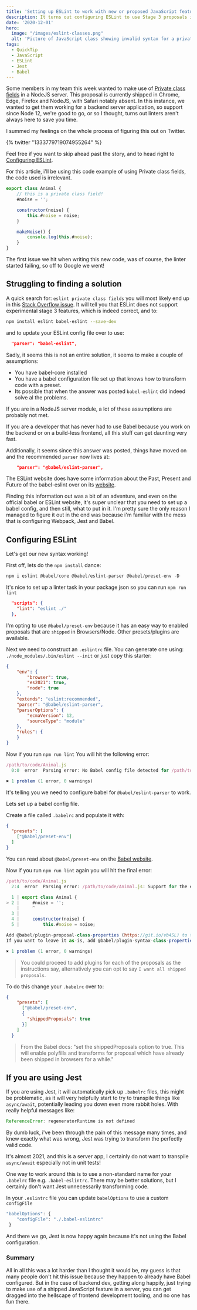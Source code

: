 ```yaml
---
title: 'Setting up ESLint to work with new or proposed JavaScript features such as private class fields.'
description: It turns out configuring ESLint to use Stage 3 proposals is actually a massive pain, and sends you down a rabbit hole of Babel, assumed knowledge, renamed packages and half answered questions.
date: '2020-12-01'
hero:
  image: "/images/eslint-classes.png"
  alt: 'Picture of JavaScript class showing invalid syntax for a private class member'
tags:
  - QuickTip
  - JavaScript
  - ESLint
  - Jest
  - Babel
---
```


Some members in my team this week wanted to make use of [Private class fields](https://developer.mozilla.org/en-US/docs/Web/JavaScript/Reference/Classes/Private_class_fields) in a NodeJS server. This proposal is currently shipped in Chrome, Edge, Firefox and NodeJS, with Safari notably absent. In this instance, we wanted to get them working for a backend server application, so support since Node 12, we're good to go, or so I thought, turns out linters aren't always here to save you time.

I summed my feelings on the whole process of figuring this out on Twitter.

{% twitter "1333779719074955264" %}

Feel free if you want to skip ahead past the story, and to head right to [Configuring ESLint](#configuring-eslint).

For this article, i'll be using this code example of using Private class fields, the code used is irrelevant.

```js
export class Animal {
    // this is a private class field!
    #noise = '';

    constructor(noise) {
        this.#noise = noise;
    }

    makeNoise() {
        console.log(this.#noise);
    }
}
```

The first issue we hit when writing this new code, was of course, the linter started failing, so off to Google we went!

## Struggling to finding a solution

A quick search for: `eslint private class fields` you will most likely end up in this [Stack Overflow issue](https://stackoverflow.com/questions/57385125/eslint-does-not-recognize-private-field-declaration-using-nodejs-12).
It will tell you that ESLint does not support experimental stage 3 features, which is indeed correct, and to:

```bash
npm install eslint babel-eslint --save-dev
```

and to update your ESLint config file over to use:

```json
  "parser": "babel-eslint",
```

Sadly, it seems this is not an entire solution, it seems to make a couple of assumptions:
- You have babel-core installed
- You have a babel configuration file set up that knows how to transform code with a preset.
- Its possible that when the answer was posted `babel-eslint` did indeed solve al the problems.

If you are in a NodeJS server module, a lot of these assumptions are probably not met.

If you are a developer that has never had to use Babel because you work on the backend or on a build-less frontend, all this stuff can get daunting very fast.

Additionally, it seems since this answer was posted, things have moved on and the recommended `parser` now lives at:

```json
    "parser": "@babel/eslint-parser",
```

The ESLint website does have some information about the Past, Present and Future of the babel-eslint over on its [website](https://babeljs.io/blog/2020/07/13/the-state-of-babel-eslint).

Finding this information out was a bit of an adventure, and even on the official babel or ESLint website, it's super unclear that you need to set up a babel config, and then still, what to put in it. I'm pretty sure the only reason I managed to figure it out in the end was because i'm familiar with the mess that is configuring Webpack, Jest and Babel.

## Configuring ESLint

Let's get our new syntax working!

First off, lets do the `npm install` dance:

```js
npm i eslint @babel/core @babel/eslint-parser @babel/preset-env -D
```

It's nice to set up a linter task in your package json so you can run `npm run lint`

```json
  "scripts": {
    "lint": "eslint ./"
  },
```

I'm opting to use `@babel/preset-env` because it has an easy way to enabled proposals that are `shipped` in Browsers/Node. Other presets/plugins are available.

Next we need to construct an `.eslintrc` file.
You can generate one using: `./node_modules/.bin/eslint --init` or just copy this starter:

```json
{
    "env": {
        "browser": true,
        "es2021": true,
        "node": true
    },
    "extends": "eslint:recommended",
    "parser": "@babel/eslint-parser",
    "parserOptions": {
        "ecmaVersion": 12,
        "sourceType": "module"
    },
    "rules": {
    }
}
```

Now if you run `npm run lint` You will hit the following error:

```js
/path/to/code/Animal.js
  0:0  error  Parsing error: No Babel config file detected for /path/to/code/Animal.js. Either disable config file checking with requireConfigFile: false, or configure Babel so that it can find the config files

✖ 1 problem (1 error, 0 warnings)
```

It's telling you we need to configure babel for `@babel/eslint-parser` to work.

Lets set up a babel config file.

Create a file called `.babelrc` and populate it with:

```json
{
  "presets": [
    ["@babel/preset-env"]
  ]
}
```

You can read about `@babel/preset-env` on the [Babel website](https://babeljs.io/docs/en/babel-preset-env).

Now if you run `npm run lint` again you will hit the final error:

```js
/path/to/code/Animal.js
  2:4  error  Parsing error: /path/to/code/Animal.js: Support for the experimental syntax 'classPrivateProperties' isn't currently enabled (2:5):

  1 | export class Animal {
> 2 |     #noise = '';
    |     ^
  3 | 
  4 |     constructor(noise) {
  5 |         this.#noise = noise;

Add @babel/plugin-proposal-class-properties (https://git.io/vb4SL) to the 'plugins' section of your Babel config to enable transformation.
If you want to leave it as-is, add @babel/plugin-syntax-class-properties (https://git.io/vb4yQ) to the 'plugins' section to enable parsing

✖ 1 problem (1 error, 0 warnings)
```

> You could proceed to add plugins for each of the proposals as the instructions say, alternatively you can opt to say `I want all shipped proposals`.

To do this change your `.babelrc` over to:

```json
{
    "presets": [
      ["@babel/preset-env",
      {
        "shippedProposals": true
      }]
    ]
  }
```
> From the Babel docs: "set the shippedProposals option to true. This will enable polyfills and transforms for proposal which have already been shipped in browsers for a while."

## If you are using Jest

If you are using Jest, it will automatically pick up `.babelrc` files, this might be problematic, as it will very helpfully start to try to transpile things like `async/await`, potentially leading you down even more rabbit holes. With really helpful messages like:

```js
ReferenceError: regeneratorRuntime is not defined
```
By dumb luck, i've been through the pain of this message many times, and knew exactly what was wrong, Jest was trying to transform the perfectly valid code.

It's almost 2021, and this is a server app, I certainly do not want to transpile `async/await` especially not in unit tests!

One way to work around this is to use a non-standard name for your `.babelrc` file e.g. `.babel-eslintrc`. There may be better solutions, but I certainly don't want Jest unnecessarily transforming code.

In your `.eslintrc` file you can update `babelOptions` to use a custom `configFile`

```js
"babelOptions": {
    "configFile": "./.babel-eslintrc"
 }
```

And there we go, Jest is now happy again because it's not using the Babel configuration.

### Summary

All in all this was a lot harder than I thought it would be, my guess is that many people don't hit this issue because they happen to already have Babel configured. But in the case of backend dev, getting along happily, just trying to make use of a shipped JavaScript feature in a server, you can get dragged into the hellscape of frontend development tooling, and no one has fun there.
